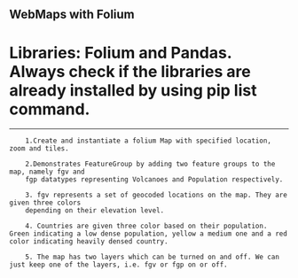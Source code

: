 WebMaps with Folium
-------
Libraries: Folium and Pandas.
Always check if the libraries are already installed by using pip list command.
=======
---------
        1.Create and instantiate a folium Map with specified location, zoom and tiles.

        2.Demonstrates FeatureGroup by adding two feature groups to the map, namely fgv and
        fgp datatypes representing Volcanoes and Population respectively.

        3. fgv represents a set of geocoded locations on the map. They are given three colors
        depending on their elevation level.

        4. Countries are given three color based on their population. Green indicating a low dense population, yellow a medium one and a red color indicating heavily densed country.

        5. The map has two layers which can be turned on and off. We can just keep one of the layers, i.e. fgv or fgp on or off.

